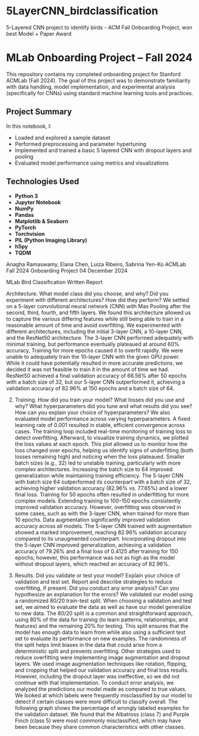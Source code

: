 # 5LayerCNN_birdclassification
5-Layered CNN project to identify birds - ACM Fall Onboarding Project, won best Model + Paper Award
# MLab Onboarding Project – Fall 2024

This repository contains my completed onboarding project for Stanford ACMLab (Fall 2024). The goal of this project was to demonstrate familiarity with data handling, model implementation, and experimental analysis (specifically for CNNs) using standard machine learning tools and practices.

## Project Summary

In this notebook, I:
- Loaded and explored a sample dataset
- Performed preprocessing and parameter hypertuning
- Implemented and trained a basic 5 layered CNN with dropout layers and pooling
- Evaluated model performance using metrics and visualizations

## Technologies Used

- **Python 3** 
- **Jupyter Notebook**
- **NumPy** 
- **Pandas** 
- **Matplotlib & Seaborn** 
- **PyTorch** 
- **Torchvision** 
- **PIL (Python Imaging Library)** 
- **h5py**
- **TQDM** 

Anagha Ramaswamy, Elana Chen, Luiza Ribeiro, Sabrina Yen-Ko
ACMLab Fall 2024 Onboarding Project
04 December 2024

MLab Bird Classification Written Report

Architecture. What model class did you choose, and why? Did you experiment with different architectures? How did they perform?
We settled on a 5-layer convolutional neural network (CNN) with Max Pooling after the second, third, fourth, and fifth layers. We found this architecture allowed us to capture the various differing features while still being able to train in a reasonable amount of time and avoid overfitting.
We experimented with different architectures, including the initial 3-layer CNN, a 10-layer CNN, and the ResNet50 architecture. The 3-layer CNN performed adequately with minimal training, but performance eventually plateaued at around 60% accuracy, Training for more epochs caused it to overfit rapidly. We were unable to adequately train the 10-layer CNN with the given GPU power. While it could have potentially resulted in more accurate predictions, we decided it was not feasible to train it in the amount of time we had. ResNet50 achieved a final validation accuracy of 66.56% after 50 epochs with a batch size of 32, but our 5-layer CNN outperformed it, achieving a validation accuracy of 82.96% at 150 epochs and a batch size of 64. 

2. Training. How did you train your model? What losses did you use and why? What hyperparameters did you tune and what results did you see? How can you explain your choice of hyperparameters?
We also evaluated model performance across varying hyperparameters. A fixed learning rate of 0.001 resulted in stable, efficient convergence across cases. The training loop included real-time monitoring of training loss to detect overfitting. Afterward, to visualize training dynamics, we plotted the loss values at each epoch. This plot allowed us to monitor how the loss changed over epochs, helping us identify signs of underfitting (both losses remaining high) and noticing when the loss plateaued.
Smaller batch sizes (e.g., 32) led to unstable training, particularly with more complex architectures. Increasing the batch size to 64 improved generalization while maintaining training efficiency. The 5-layer CNN with batch size 64 outperformed its counterpart with a batch size of 32, achieving higher validation accuracy (82.96% vs. 77.65%) and a lower final loss.
Training for 50 epochs often resulted in underfitting for more complex models. Extending training to 100–150 epochs consistently improved validation accuracy. However, overfitting was observed in some cases, such as with the 3-layer CNN, when trained for more than 10 epochs.
Data augmentation significantly improved validation accuracy across all models. The 5-layer CNN trained with augmentation showed a marked improvement, reaching 82.96% validation accuracy compared to its unaugmented counterpart.
Incorporating dropout into the 5-layer CNN improved generalization, achieving a validation accuracy of 79.26% and a final loss of 0.4125 after training for 150 epochs; however, this performance was not as high as the model without dropout layers, which reached an accuracy of 82.96%.



3. Results. Did you validate or test your model? Explain your choice of validation and test set. Report and describe strategies to reduce overfitting, if present. Did you conduct any error analysis? Can you hypothesize an explanation for the errors?
We validated our model using a randomized 80/20 train-test split. When choosing a validation and test set, we aimed to evaluate the data as well as have our model generalize to new data. The 80/20 split is a common and straightforward approach, using 80% of the data for training (to learn patterns, relationships, and features) and the remaining 20% for testing. This split ensures that the model has enough data to learn from while also using a sufficient test set to evaluate its performance on new examples. The randomness of the split helps limit biases in the data that could arise from a deterministic split and prevents overfitting. Other strategies used to reduce overfitting were implementing image augmentation and dropout layers. We used image augmentation techniques like rotation, flipping, and cropping that helped our validation accuracy and final loss results. However, including the dropout layer was ineffective, so we did not continue with that implementation. 
To conduct error analysis, we analyzed the predictions our model made as compared to true values. We looked at which labels were frequently misclassified by our model to detect if certain classes were more difficult to classify overall. The following graph shows the percentage of wrongly labeled examples for the validation dataset. We found that the Albatross (class 7) and Purple Finch (class 5) were most commonly misclassified, which may have been because they share common characteristics with other classes. 


